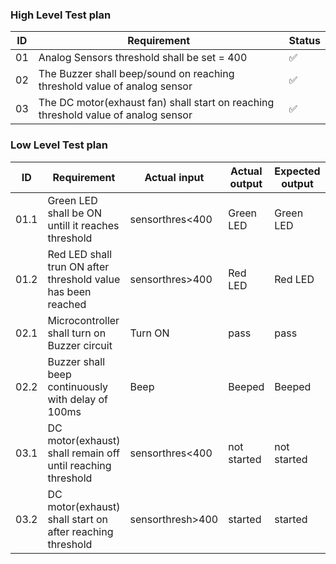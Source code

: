 ### High Level Test plan
ID | Requirement | Status
--- | --- | ---
01 | Analog Sensors threshold shall be set = 400 | :white_check_mark:
02 | The Buzzer shall beep/sound on reaching threshold value of analog sensor | :white_check_mark:
03 | The DC motor(exhaust fan) shall start on reaching threshold value of analog sensor | :white_check_mark:
### Low Level Test plan
ID | Requirement | Actual input | Actual output | Expected output | Status
--- | --- | --- | --- | --- | ---
01.1 | Green LED shall be ON untill it reaches threshold | sensorthres<400 | Green LED | Green LED | :white_check_mark:
01.2 | Red LED shall trun ON after threshold value has been reached | sensorthres>400 | Red LED | Red LED | :white_check_mark:
02.1 | Microcontroller shall turn on Buzzer circuit | Turn ON | pass | pass | :white_check_mark:
02.2 | Buzzer shall beep continuously with delay of 100ms | Beep | Beeped | Beeped | :white_check_mark:
03.1 | DC motor(exhaust) shall remain off until reaching threshold | sensorthres<400 | not started | not started | :white_check_mark:
03.2 | DC motor(exhaust) shall start on after reaching threshold | sensorthresh>400 | started | started | :white_check_mark:

